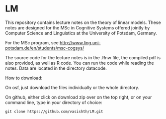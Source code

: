 # LM

This repository contains lecture notes on the theory of linear models. These notes are designed for the 
MSc in Cognitive Systems offered jointly by Computer Science and Linguistics at the University of Potsdam, Germany.

For the MSc program, see http://www.ling.uni-potsdam.de/en/students/msc-cogsys/

The source code for the lecture notes is in the .Rnw file, the compiled pdf is also provided, as well as R code. You can run the code while reading the notes. Data are located in the directory datacode.

How to download: 

On osf, just download the files individually or the whole directory.

On github, either click on download zip over on the top right, or on your command line, type in your directory of choice:

    git clone https://github.com/vasishth/LM.git


